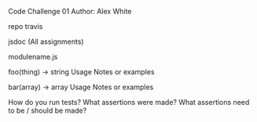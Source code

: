 Code Challenge 01
Author: Alex White

<!-- Links and Resources -->
repo
travis

<!-- Documentation -->
jsdoc (All assignments)

<!-- Modules -->
modulename.js

<!-- Exported Values and Methods -->
foo(thing) -> string
Usage Notes or examples

bar(array) -> array
Usage Notes or examples

<!-- Setup -->


<!-- Tests -->
How do you run tests?
What assertions were made?
What assertions need to be / should be made?

<!-- UML -->
